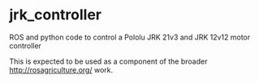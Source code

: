 # jrk_controller
ROS and python code to control a Pololu JRK 21v3 and JRK 12v12 motor controller

This is expected to be used as a component of the broader http://rosagriculture.org/ work.